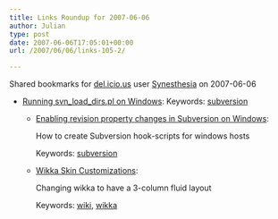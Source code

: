 ```yaml
---
title: Links Roundup for 2007-06-06
author: Julian
type: post
date: 2007-06-06T17:05:01+00:00
url: /2007/06/06/links-105-2/

---
```

Shared bookmarks for [del.icio.us][1] user  [Synesthesia][2] on 2007-06-06

  * [Running svn\_load\_dirs.pl on Windows][3]: 
    Keywords: [subversion][4]</li> 
    
      * [Enabling revision property changes in Subversion on Windows][5]:
  
        How to create Subversion hook-scripts for windows hosts
  
        Keywords: [subversion][4]
      * [Wikka Skin Customizations][6]:
  
        Changing wikka to have a 3-column fluid layout
  
        Keywords: [wiki][7], [wikka][8]</ul>

 [1]: http://del.icio.us/
 [2]: http://del.icio.us/synesthesia
 [3]: http://blog.davestechshop.net/archive/2006/11/29/running-svn_load_dirs-on-windows.aspx "http://blog.davestechshop.net/archive/2006/11/29/running-svn_load_dirs-on-windows.aspx"
 [4]: http://del.icio.us/synesthesia/subversion
 [5]: http://cs.ferncrk.com/blogs/stuart/archive/2006/03/19/subversion_revision_property_change_script.aspx "http://cs.ferncrk.com/blogs/stuart/archive/2006/03/19/subversion_revision_property_change_script.aspx"
 [6]: http://www.klenwell.net/is/WikkaSkinCustomization "http://www.klenwell.net/is/WikkaSkinCustomization"
 [7]: http://del.icio.us/synesthesia/wiki
 [8]: http://del.icio.us/synesthesia/wikka
